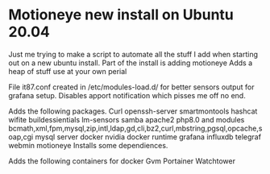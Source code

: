 # Motioneye new install on Ubuntu 20.04

Just me trying to make a script to automate all the stuff I add when starting out on a new ubuntu install.
Part of the install is adding motioneye
Adds a heap of stuff use at your own perial

File it87.conf created in /etc/modules-load.d/ for better sensors output for grafana setup.
Disables apport notification which pisses me off no end.

Adds the following packages.
Curl
openssh-server
smartmontools
hashcat
wifite
buildessientials
lm-sensors
samba
apache2
php8.0 and modules bcmath,xml,fpm,mysql,zip,intl,ldap,gd,cli,bz2,curl,mbstring,pgsql,opcache,soap,cgi
mysql server
docker
nvidia docker runtime
grafana
influxdb
telegraf
webmin
motioneye
Installs some dependiences. 

Adds the following containers for docker
Gvm
Portainer
Watchtower

